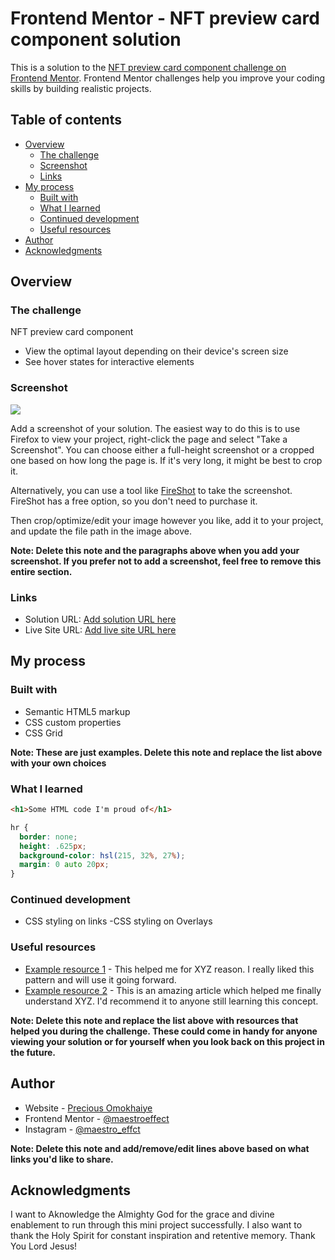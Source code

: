 # Frontend Mentor - NFT preview card component solution

This is a solution to the [NFT preview card component challenge on Frontend Mentor](https://www.frontendmentor.io/challenges/nft-preview-card-component-SbdUL_w0U). Frontend Mentor challenges help you improve your coding skills by building realistic projects. 

## Table of contents

- [Overview](#overview)
  - [The challenge](#the-challenge)
  - [Screenshot](#screenshot)
  - [Links](#links)
- [My process](#my-process)
  - [Built with](#built-with)
  - [What I learned](#what-i-learned)
  - [Continued development](#continued-development)
  - [Useful resources](#useful-resources)
- [Author](#author)
- [Acknowledgments](#acknowledgments)


## Overview

### The challenge
 	
 NFT preview card component

 - View the optimal layout depending on their device's screen size
 - See hover states for interactive elements

### Screenshot

![](./screenshot.jpg)

Add a screenshot of your solution. The easiest way to do this is to use Firefox to view your project, right-click the page and select "Take a Screenshot". You can choose either a full-height screenshot or a cropped one based on how long the page is. If it's very long, it might be best to crop it.

Alternatively, you can use a tool like [FireShot](https://getfireshot.com/) to take the screenshot. FireShot has a free option, so you don't need to purchase it. 

Then crop/optimize/edit your image however you like, add it to your project, and update the file path in the image above.

**Note: Delete this note and the paragraphs above when you add your screenshot. If you prefer not to add a screenshot, feel free to remove this entire section.**

### Links

- Solution URL: [Add solution URL here](https://your-solution-url.com)
- Live Site URL: [Add live site URL here](https://your-live-site-url.com)

## My process

### Built with

- Semantic HTML5 markup
- CSS custom properties
- CSS Grid

**Note: These are just examples. Delete this note and replace the list above with your own choices**

### What I learned

```html
<h1>Some HTML code I'm proud of</h1>
```
```css
hr {
  border: none;
  height: .625px;
  background-color: hsl(215, 32%, 27%);
  margin: 0 auto 20px;
}

```
### Continued development

- CSS styling on links
-CSS styling on Overlays

### Useful resources

- [Example resource 1](https://www.example.com) - This helped me for XYZ reason. I really liked this pattern and will use it going forward.
- [Example resource 2](https://www.example.com) - This is an amazing article which helped me finally understand XYZ. I'd recommend it to anyone still learning this concept.

**Note: Delete this note and replace the list above with resources that helped you during the challenge. These could come in handy for anyone viewing your solution or for yourself when you look back on this project in the future.**

## Author

- Website - [Precious Omokhaiye](https://www.your-site.com)
- Frontend Mentor - [@maestroeffect](https://www.frontendmentor.io/profile/maestroeffect)
- Instagram - [@maestro_effct](https://www.instagram.com/maestro_effct)

**Note: Delete this note and add/remove/edit lines above based on what links you'd like to share.**

## Acknowledgments
I want to Aknowledge the Almighty God for the grace and divine enablement to run through this mini project successfully. I also want to thank the Holy Spirit for constant inspiration and retentive memory. Thank You Lord Jesus!

